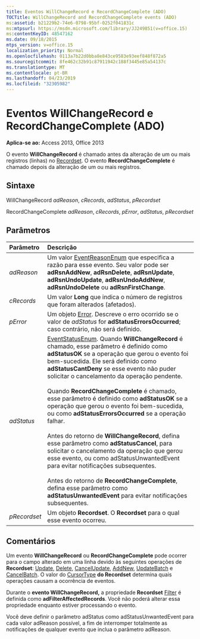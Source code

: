 ```yaml
---
title: Eventos WillChangeRecord e RecordChangeComplete (ADO)
TOCTitle: WillChangeRecord and RecordChangeComplete events (ADO)
ms:assetid: b21229b2-74e6-0798-95bf-0252f041831c
ms:mtpsurl: https://msdn.microsoft.com/library/JJ249851(v=office.15)
ms:contentKeyID: 48547162
ms.date: 09/18/2015
mtps_version: v=office.15
localization_priority: Normal
ms.openlocfilehash: 0113a7b22d0bba8e843ce9583e93eef848f872a5
ms.sourcegitcommit: 8fe462c32b91c87911942c188f3445e85a54137c
ms.translationtype: MT
ms.contentlocale: pt-BR
ms.lasthandoff: 04/23/2019
ms.locfileid: "32305982"
---
```

# <a name="willchangerecord-and-recordchangecomplete-events-ado"></a>Eventos WillChangeRecord e RecordChangeComplete (ADO)

**Aplica-se ao:** Access 2013, Office 2013

O evento **WillChangeRecord** é chamado antes da alteração de um ou mais registros (linhas) no [Recordset](recordset-object-ado.md). O evento **RecordChangeComplete** é chamado depois da alteração de um ou mais registros.

## <a name="syntax"></a>Sintaxe

WillChangeRecord *adReason*, *cRecords*, *adStatus*, *pRecordset*

RecordChangeComplete *adReason*, *cRecords*, *pError*, *adStatus*, *pRecordset*

## <a name="parameters"></a>Parâmetros

|Parâmetro|Descrição|
|:--------|:----------|
|*adReason* |Um valor [EventReasonEnum](eventreasonenum.md) que especifica a razão para esse evento. Seu valor pode ser **adRsnAddNew**, **adRsnDelete**, **adRsnUpdate**, **adRsnUndoUpdate**, **adRsnUndoAddNew**, **adRsnUndoDelete** ou **adRsnFirstChange**.|
|*cRecords* |Um valor **Long** que indica o número de registros que foram alterados (afetados).|
|*pError* |Um objeto [Error](error-object-ado.md). Descreve o erro ocorrido se o valor de *adStatus* for **adStatusErrorsOccurred**; caso contrário, não será definido.|
|*adStatus* |[EventStatusEnum](eventstatusenum.md). Quando **WillChangeRecord** é chamado, esse parâmetro é definido como **adStatusOK** se a operação que gerou o evento foi bem-sucedida. Ele será definido como **adStatusCantDeny** se esse evento não puder solicitar o cancelamento da operação pendente. <br/><br/>Quando **RecordChangeComplete** é chamado, esse parâmetro é definido como **adStatusOK** se a operação que gerou o evento foi bem-sucedida, ou como **adStatusErrorsOccurred** se a operação falhar. <br/><br/>Antes do retorno de **WillChangeRecord**, defina esse parâmetro como **adStatusCancel**, para solicitar o cancelamento da operação que gerou esse evento, ou como adStatusUnwantedEvent para evitar notificações subsequentes. <br/><br/>Antes do retorno de **RecordChangeComplete**, defina esse parâmetro como **adStatusUnwantedEvent** para evitar notificações subsequentes.|
|*pRecordset* |Um objeto **Recordset**. O **Recordset** para o qual esse evento ocorreu.|

## <a name="remarks"></a>Comentários

Um evento **WillChangeRecord** ou **RecordChangeComplete** pode ocorrer para o campo alterado em uma linha devido às seguintes operações de **Recordset**: [Update](update-method-ado.md), [Delete](delete-method-ado-recordset.md), [CancelUpdate](cancelupdate-method-ado.md), [AddNew](addnew-method-ado.md), [UpdateBatch](updatebatch-method-ado.md) e [CancelBatch](cancelbatch-method-ado.md). O valor do [CursorType](cursortype-property-ado.md) **do Recordset** determina quais operações causam a ocorrência de eventos.

Durante o **evento WillChangeRecord,** a propriedade **Recordset** [Filter](filter-property-ado.md) é definida como **adFilterAffectedRecords**. Você não poderá alterar essa propriedade enquanto estiver processando o evento.

Você deve definir o parâmetro adStatus como adStatusUnwantedEvent para cada valor adReason possível, a fim de interromper totalmente as notificações de qualquer evento que inclua o parâmetro adReason.


